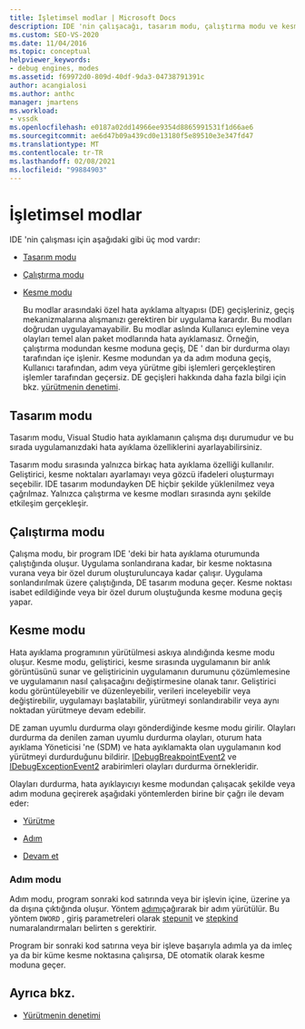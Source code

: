 ```yaml
---
title: İşletimsel modlar | Microsoft Docs
description: IDE 'nin çalışacağı, tasarım modu, çalıştırma modu ve kesme modu olan üç mod hakkında bilgi edinin.
ms.custom: SEO-VS-2020
ms.date: 11/04/2016
ms.topic: conceptual
helpviewer_keywords:
- debug engines, modes
ms.assetid: f69972d0-809d-40df-9da3-04738791391c
author: acangialosi
ms.author: anthc
manager: jmartens
ms.workload:
- vssdk
ms.openlocfilehash: e0187a02dd14966ee9354d8865991531f1d66ae6
ms.sourcegitcommit: ae6d47b09a439cd0e13180f5e89510e3e347fd47
ms.translationtype: MT
ms.contentlocale: tr-TR
ms.lasthandoff: 02/08/2021
ms.locfileid: "99884903"
---
```

# <a name="operational-modes"></a>İşletimsel modlar
IDE 'nin çalışması için aşağıdaki gibi üç mod vardır:

- [Tasarım modu](#vsconoperationalmodesanchor1)

- [Çalıştırma modu](#vsconoperationalmodesanchor2)

- [Kesme modu](#vsconoperationalmodesanchor3)

  Bu modlar arasındaki özel hata ayıklama altyapısı (DE) geçişleriniz, geçiş mekanizmalarına alışmanızı gerektiren bir uygulama karardır. Bu modları doğrudan uygulayamayabilir. Bu modlar aslında Kullanıcı eylemine veya olayları temel alan paket modlarında hata ayıklamasız. Örneğin, çalıştırma modundan kesme moduna geçiş, DE ' dan bir durdurma olayı tarafından içe işlenir. Kesme modundan ya da adım moduna geçiş, Kullanıcı tarafından, adım veya yürütme gibi işlemleri gerçekleştiren işlemler tarafından geçersiz. DE geçişleri hakkında daha fazla bilgi için bkz. [yürütmenin denetimi](../../extensibility/debugger/control-of-execution.md).

## <a name="design-mode"></a><a name="vsconoperationalmodesanchor1"></a> Tasarım modu
 Tasarım modu, Visual Studio hata ayıklamanın çalışma dışı durumudur ve bu sırada uygulamanızdaki hata ayıklama özelliklerini ayarlayabilirsiniz.

 Tasarım modu sırasında yalnızca birkaç hata ayıklama özelliği kullanılır. Geliştirici, kesme noktaları ayarlamayı veya gözcü ifadeleri oluşturmayı seçebilir. IDE tasarım modundayken DE hiçbir şekilde yüklenilmez veya çağrılmaz. Yalnızca çalıştırma ve kesme modları sırasında aynı şekilde etkileşim gerçekleşir.

## <a name="run-mode"></a><a name="vsconoperationalmodesanchor2"></a> Çalıştırma modu
 Çalışma modu, bir program IDE 'deki bir hata ayıklama oturumunda çalıştığında oluşur. Uygulama sonlandırana kadar, bir kesme noktasına vurana veya bir özel durum oluşturuluncaya kadar çalışır. Uygulama sonlandırılmak üzere çalıştığında, DE tasarım moduna geçer. Kesme noktası isabet edildiğinde veya bir özel durum oluştuğunda kesme moduna geçiş yapar.

## <a name="break-mode"></a><a name="vsconoperationalmodesanchor3"></a> Kesme modu
 Hata ayıklama programının yürütülmesi askıya alındığında kesme modu oluşur. Kesme modu, geliştirici, kesme sırasında uygulamanın bir anlık görüntüsünü sunar ve geliştiricinin uygulamanın durumunu çözümlemesine ve uygulamanın nasıl çalışacağını değiştirmesine olanak tanır. Geliştirici kodu görüntüleyebilir ve düzenleyebilir, verileri inceleyebilir veya değiştirebilir, uygulamayı başlatabilir, yürütmeyi sonlandırabilir veya aynı noktadan yürütmeye devam edebilir.

 DE zaman uyumlu durdurma olayı gönderdiğinde kesme modu girilir. Olayları durdurma da denilen zaman uyumlu durdurma olayları, oturum hata ayıklama Yöneticisi 'ne (SDM) ve hata ayıklamakta olan uygulamanın kod yürütmeyi durdurduğunu bildirir. [IDebugBreakpointEvent2](../../extensibility/debugger/reference/idebugbreakpointevent2.md) ve [IDebugExceptionEvent2](../../extensibility/debugger/reference/idebugexceptionevent2.md) arabirimleri olayları durdurma örnekleridir.

 Olayları durdurma, hata ayıklayıcıyı kesme modundan çalışacak şekilde veya adım moduna geçirerek aşağıdaki yöntemlerden birine bir çağrı ile devam eder:

- [Yürütme](../../extensibility/debugger/reference/idebugprocess3-execute.md)

- [Adım](../../extensibility/debugger/reference/idebugprocess3-step.md)

- [Devam et](../../extensibility/debugger/reference/idebugprocess3-continue.md)

### <a name="step-mode"></a><a name="vsconoperationalmodesanchor4"></a> Adım modu
 Adım modu, program sonraki kod satırında veya bir işlevin içine, üzerine ya da dışına çıktığında oluşur. Yöntem [adımı](../../extensibility/debugger/reference/idebugprocess3-step.md)çağırarak bir adım yürütülür. Bu yöntem `DWORD` , giriş parametreleri olarak [stepunit](../../extensibility/debugger/reference/stepunit.md) ve [stepkind](../../extensibility/debugger/reference/stepkind.md) numaralandırmaları belirten s gerektirir.

 Program bir sonraki kod satırına veya bir işleve başarıyla adımla ya da imleç ya da bir küme kesme noktasına çalışırsa, DE otomatik olarak kesme moduna geçer.

## <a name="see-also"></a>Ayrıca bkz.
- [Yürütmenin denetimi](../../extensibility/debugger/control-of-execution.md)
